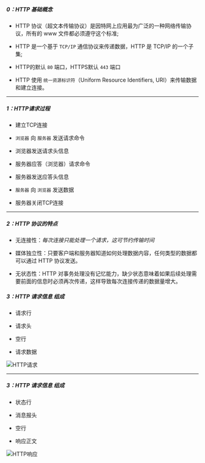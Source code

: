 ##### 0：HTTP 基础概念

- HTTP 协议（超文本传输协议）是因特网上应用最为广泛的一种网络传输协议，所有的 www 文件都必须遵守这个标准;

- HTTP 是一个基于 `TCP/IP` 通信协议来传递数据，HTTP 是 TCP/IP 的一个子集;

- HTTP的默认 `80` 端口，HTTPS默认 `443` 端口

- HTTP 使用 `统一资源标识符`（Uniform Resource Identifiers, URI）来传输数据和建立连接。

---

##### 1：HTTP请求过程

- 建立TCP连接

- `浏览器` 向 `服务器` 发送请求命令

- 浏览器发送请求头信息

- 服务器应答（浏览器）请求命令

- 服务器发送应答头信息

- `服务器` 向 `浏览器` 发送数据

- 服务器关闭TCP连接

---

##### 2：HTTP 协议的特点

- 无连接性：*每次连接只能处理一个请求，这可节约传输时间*

- 媒体独立性：只要客户端和服务器知道如何处理数据内容，任何类型的数据都可以通过 HTTP 协议发送。

- 无状态性：HTTP 对事务处理没有记忆能力，缺少状态意味着如果后续处理需要前面的信息时必须再次传递，这样导致每次连接传递的数据量增大。

##### 3：HTTP 请求信息 组成

- 请求行

- 请求头

- 空行

- 请求数据

![HTTP请求](https://img.w3cschool.cn/attachments/image/20160225/1456372049731272.png)

---

##### 3：HTTP 请求信息 组成

- 状态行

- 消息报头

- 空行

- 响应正文

![HTTP响应](https://img.w3cschool.cn/attachments/image/20160225/1456372049775233.jpg)
